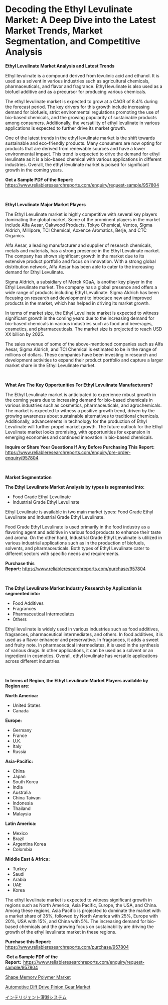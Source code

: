 <p><h1>Decoding the Ethyl Levulinate Market: A Deep Dive into the Latest Market Trends, Market Segmentation, and Competitive Analysis</h1></p><p><strong>Ethyl Levulinate Market Analysis and Latest Trends</strong></p>
<p><p>Ethyl levulinate is a compound derived from levulinic acid and ethanol. It is used as a solvent in various industries such as agricultural chemicals, pharmaceuticals, and flavor and fragrance. Ethyl levulinate is also used as a biofuel additive and as a precursor for producing various chemicals.</p><p>The ethyl levulinate market is expected to grow at a CAGR of 8.4% during the forecast period. The key drivers for this growth include increasing demand for biofuels, strict environmental regulations promoting the use of bio-based chemicals, and the growing popularity of sustainable products among consumers. Additionally, the versatility of ethyl levulinate in various applications is expected to further drive its market growth.</p><p>One of the latest trends in the ethyl levulinate market is the shift towards sustainable and eco-friendly products. Many consumers are now opting for products that are derived from renewable sources and have a lower environmental impact. This trend is expected to drive the demand for ethyl levulinate as it is a bio-based chemical with various applications in different industries. Overall, the ethyl levulinate market is poised for significant growth in the coming years.</p></p>
<p><strong>Get a Sample PDF of the Report:&nbsp;</strong> <a href="https://www.reliableresearchreports.com/enquiry/request-sample/957804">https://www.reliableresearchreports.com/enquiry/request-sample/957804</a></p>
<p>&nbsp;</p>
<p><strong>Ethyl Levulinate Major Market Players</strong></p>
<p><p>The Ethyl Levulinate market is highly competitive with several key players dominating the global market. Some of the prominent players in the market include Alfa Aesar, Oakwood Products, Tokyo Chemical, Ventos, Sigma Aldrich, Millipore, TCI Chemical, Axxence Aromatics, Berje, and CTC Organics.</p><p>Alfa Aesar, a leading manufacturer and supplier of research chemicals, metals and materials, has a strong presence in the Ethyl Levulinate market. The company has shown significant growth in the market due to its extensive product portfolio and focus on innovation. With a strong global distribution network, Alfa Aesar has been able to cater to the increasing demand for Ethyl Levulinate.</p><p>Sigma Aldrich, a subsidiary of Merck KGaA, is another key player in the Ethyl Levulinate market. The company has a global presence and offers a wide range of products including Ethyl Levulinate. Sigma Aldrich has been focusing on research and development to introduce new and improved products in the market, which has helped in driving its market growth.</p><p>In terms of market size, the Ethyl Levulinate market is expected to witness significant growth in the coming years due to the increasing demand for bio-based chemicals in various industries such as food and beverages, cosmetics, and pharmaceuticals. The market size is projected to reach USD XX billion by 2025.</p><p>The sales revenue of some of the above-mentioned companies such as Alfa Aesar, Sigma Aldrich, and TCI Chemical is estimated to be in the range of millions of dollars. These companies have been investing in research and development activities to expand their product portfolio and capture a larger market share in the Ethyl Levulinate market.</p></p>
<p>&nbsp;</p>
<p><strong>What Are The Key Opportunities For Ethyl Levulinate Manufacturers?</strong></p>
<p><p>The Ethyl Levulinate market is anticipated to experience robust growth in the coming years due to increasing demand for bio-based chemicals in various industries such as cosmetics, pharmaceuticals, and agrochemicals. The market is expected to witness a positive growth trend, driven by the growing awareness about sustainable alternatives to traditional chemicals. Additionally, advancements in technology for the production of Ethyl Levulinate will further propel market growth. The future outlook for the Ethyl Levulinate market looks promising, with opportunities for expansion in emerging economies and continued innovation in bio-based chemicals.</p></p>
<p><strong>Inquire or Share Your Questions If Any Before Purchasing This Report:</strong> <a href="https://www.reliableresearchreports.com/enquiry/pre-order-enquiry/957804">https://www.reliableresearchreports.com/enquiry/pre-order-enquiry/957804</a></p>
<p>&nbsp;</p>
<p><strong>Market Segmentation</strong></p>
<p><strong>The Ethyl Levulinate Market Analysis by types is segmented into:</strong></p>
<p><ul><li>Food Grade Ethyl Levulinate</li><li>Industrial Grade Ethyl Levulinate</li></ul></p>
<p><p>Ethyl Levulinate is available in two main market types: Food Grade Ethyl Levulinate and Industrial Grade Ethyl Levulinate. </p><p>Food Grade Ethyl Levulinate is used primarily in the food industry as a flavoring agent and additive in various food products to enhance their taste and aroma. On the other hand, Industrial Grade Ethyl Levulinate is utilized in various industrial applications such as in the production of biofuels, solvents, and pharmaceuticals. Both types of Ethyl Levulinate cater to different sectors with specific needs and requirements.</p></p>
<p><strong>Purchase this Report:&nbsp;</strong><a href="https://www.reliableresearchreports.com/purchase/957804">https://www.reliableresearchreports.com/purchase/957804</a></p>
<p>&nbsp;</p>
<p><strong>The Ethyl Levulinate Market Industry Research by Application is segmented into:</strong></p>
<p><ul><li>Food Additives</li><li>Fragrances</li><li>Pharmaceutical Intermediates</li><li>Others</li></ul></p>
<p><p>Ethyl levulinate is widely used in various industries such as food additives, fragrances, pharmaceutical intermediates, and others. In food additives, it is used as a flavor enhancer and preservative. In fragrances, it adds a sweet and fruity note. In pharmaceutical intermediates, it is used in the synthesis of various drugs. In other applications, it can be used as a solvent or an ingredient in cosmetics. Overall, ethyl levulinate has versatile applications across different industries.</p></p>
<p>&nbsp;</p>
<p><strong>In terms of Region, the Ethyl Levulinate Market Players available by Region are:</strong></p>
<p>
    <p> <strong> North America: </strong>
        <ul>
            <li>United States</li>
            <li>Canada</li>
        </ul>
        </p> 
    <p> <strong> Europe: </strong>
        <ul>
            <li>Germany</li>
            <li>France</li>
            <li>U.K.</li>
            <li>Italy</li>
            <li>Russia</li>
        </ul>
        </p> 
    <p> <strong> Asia-Pacific: </strong>
        <ul>
            <li>China</li>
            <li>Japan</li>
            <li>South Korea</li>
            <li>India</li>
            <li>Australia</li>
            <li>China Taiwan</li>
            <li>Indonesia</li>
            <li>Thailand</li>
            <li>Malaysia</li>
        </ul>
        </p> 
    <p> <strong> Latin America: </strong>
        <ul>
            <li>Mexico</li>
            <li>Brazil</li>
            <li>Argentina Korea</li>
            <li>Colombia</li>
        </ul>
        </p> 
    <p> <strong> Middle East & Africa: </strong>
        <ul>
            <li>Turkey</li>
            <li>Saudi</li>
            <li>Arabia</li>
            <li>UAE</li>
            <li>Korea</li>
        </ul>
    </p>
    </p>
<p><p>The ethyl levulinate market is expected to witness significant growth in regions such as North America, Asia Pacific, Europe, the USA, and China. Among these regions, Asia Pacific is projected to dominate the market with a market share of 35%, followed by North America with 25%, Europe with 20%, USA with 15%, and China with 5%. The increasing demand for bio-based chemicals and the growing focus on sustainability are driving the growth of the ethyl levulinate market in these regions.</p></p>
<p><strong>Purchase this Report: </strong><a href="https://www.reliableresearchreports.com/purchase/957804">https://www.reliableresearchreports.com/purchase/957804</a></p>
<p>&nbsp;<strong>Get a Sample PDF of the Report:&nbsp;&nbsp;</strong><a href="https://www.reliableresearchreports.com/enquiry/request-sample/957804">https://www.reliableresearchreports.com/enquiry/request-sample/957804</a></p>
<p><strong></strong></p>
<p><p><a href="https://github.com/BryceTownsendr/Market-Research-Report-List-3/blob/main/shape-memory-polymer-market.md">Shape Memory Polymer Market</a></p><p><a href="https://butternut-bug-553.notion.site/Automotive-Diff-Drive-Pinion-Gear-Market-Size-Reflecting-a-Forecast-Till-2031-Market-By-Type-By-Ap-6621dc2688f244fe8e0087c1670159e7">Automotive Diff Drive Pinion Gear Market</a></p><p><a href="https://github.com/ksxzwxabcuynh011/Market-Research-Report-List-1/blob/main/8549057193460.md">インテリジェント灌漑システム</a></p></p>